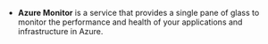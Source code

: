 - **Azure Monitor** is a service that provides a single pane of glass to monitor the performance and health of your applications and infrastructure in Azure.